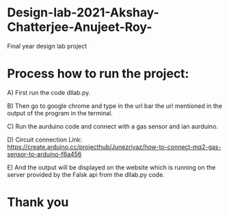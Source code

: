 # Design-lab-2021-Akshay-Chatterjee-Anujeet-Roy-
Final year design lab project


# Process how to run the project:

A)  First run the code dllab.py.

B)  Then go to google chrome and type in the url bar the url mentioned in the output of the program in the terminal.

C)  Run the aurduino code and connect with a gas sensor and ian aurduino.

D)  Circuit connection Link:  https://create.arduino.cc/projecthub/Junezriyaz/how-to-connect-mq2-gas-sensor-to-arduino-f6a456

E)  And the output will be displayed on the website which is running on the server provided by the Falsk api from the dllab.py code.

# Thank you
